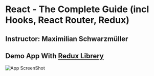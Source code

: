 # React - The Complete Guide (incl Hooks, React Router, Redux)
## Instructor: Maximilian Schwarzmüller
## Demo App With [Redux Librery](https://react-redux.js.org/)

![App ScreenShot]()